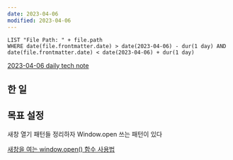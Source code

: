 ```yaml
---
date: 2023-04-06
modified: 2023-04-06
---
```

```dataview
LIST "File Path: " + file.path
WHERE date(file.frontmatter.date) > date(2023-04-06) - dur(1 day) AND date(file.frontmatter.date) < date(2023-04-06) + dur(1 day)
```

[2023-04-06 daily tech note](src/contents/topic/tech-review/T2023-04-06/T2023-04-06.md)

## 한 일

## 목표 설정

새창 열기 패턴들 정리하자
Window.open 쓰는 패턴이 있다

[새창을 여는 window.open() 함수 사용법](https://offbyone.tistory.com/312)
